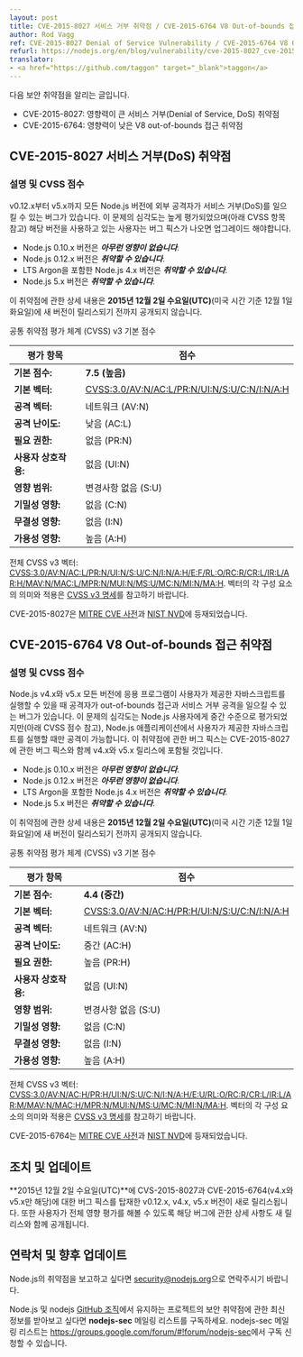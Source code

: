 ```yaml
---
layout: post
title: CVE-2015-8027 서비스 거부 취약점 / CVE-2015-6764 V8 Out-of-bounds 접근 취약점
author: Rod Vagg
ref: CVE-2015-8027 Denial of Service Vulnerability / CVE-2015-6764 V8 Out-of-bounds Access Vulnerability
refurl: https://nodejs.org/en/blog/vulnerability/cve-2015-8027_cve-2015-6764/
translator:
- <a href="https://github.com/taggon" target="_blank">taggon</a>
---
```


<!--
역자: 전체 용어는 가능한 한국정보보호진흥원의 자료에 준하여 번역하려고 했습니다.
http://www.codeengn.com/archive/%EB%B3%B4%EC%95%88%20%EA%B0%80%EC%9D%B4%EB%93%9C/%EC%86%8C%ED%94%84%ED%8A%B8%EC%9B%A8%EC%96%B4_%EB%B3%B4%EC%95%88%EC%B7%A8%EC%95%BD%EC%84%B1_%ED%8F%89%EA%B0%80%EC%B2%B4%EA%B3%84%20%EC%97%B0%EA%B5%AC%20%5B%ED%95%9C%EA%B5%AD%EC%A0%95%EB%B3%B4%EB%B3%B4%ED%98%B8%EC%A7%84%ED%9D%A5%EC%9B%90%5D.pdf
-->
<!--
This announcement is for:

* CVE-2015-8027: a high-impact denial of service vulnerability
* CVE-2015-6764: a low-impact V8 out-of-bounds access vulnerability
-->
다음 보안 취약점을 알리는 글입니다.

* CVE-2015-8027: 영향력이 큰 서비스 거부(Denial of Service, DoS) 취약점
* CVE-2015-6764: 영향력이 낮은 V8 out-of-bounds 접근 취약점

<!--
## CVE-2015-8027 Denial of Service Vulnerability
-->

## CVE-2015-8027 서비스 거부(DoS) 취약점

<!--
### Description and CVSS Score

A bug exists in Node.js, all versions of v0.12.x through to v5.x inclusive, whereby an external attacker can cause a denial of service. The severity of this issue is high (see CVSS scoring below) and users of the affected versions should plan to upgrade when a fix is made available.
-->

### 설명 및 CVSS 점수

v0.12.x부터 v5.x까지 모든 Node.js 버전에 외부 공격자가 서비스 거부(DoS)를 일으킬 수 있는 버그가 있습니다. 이 문제의 심각도는 높게 평가되었으며(아래 CVSS 항목 참고) 해당 버전을 사용하고 있는 사용자는 버그 픽스가 나오면 업그레이드 해야합니다.

<!--
* Versions 0.10.x of Node.js are ***not affected***.
* Versions 0.12.x of Node.js are ***vulnerable***.
* Versions 4.x, including LTS Argon, of Node.js are ***vulnerable***.
* Versions 5.x of Node.js are ***vulnerable***.

Full details of this vulnerability are embargoed until new releases are available on **Wednesday the 2nd of December 2015, UTC** _(Tuesday the 1st of December US time)_.
-->
* Node.js 0.10.x 버전은 ***아무런 영향이 없습니다***.
* Node.js 0.12.x 버전은 ***취약할 수 있습니다***.
* LTS Argon을 포함한 Node.js 4.x 버전은 ***취약할 수 있습니다***.
* Node.js 5.x 버전은 ***취약할 수 있습니다***.

이 취약점에 관한 상세 내용은 **2015년 12월 2일 수요일(UTC)**(미국 시간 기준 12월 1일 화요일)에 새 버전이 릴리스되기 전까지 공개되지 않습니다.

<!--
Common Vulnerability Scoring System (CVSS) v3 Base Score:

| Metric                      | Score                      |
|-----------------------------|----------------------------|
| **Base Score:**             | **7.5 (High)**             |
| **Base Vector:**            | [CVSS:3.0/AV:N/AC:L/PR:N/UI:N/S:U/C:N/I:N/A:H](https://www.first.org/cvss/calculator/3.0#CVSS:3.0/AV:N/AC:L/PR:N/UI:N/S:U/C:N/I:N/A:H)
| **Attack Vector:**          | Network (AV:N)             |
| **Attack Complexity:**      | Low (AC:L)                 |
| **Privileges Required:**    | None (PR:N)                |
| **User Interaction:**       | None (UI:N)                |
| **Scope of Impact:**        | Unchanged (S:U)            |
| **Confidentiality Impact:** | None (C:N)                 |
| **Integrity Impact:**       | None (I:N)                 |
| **Availability Impact:**    | High (A:H)                 |
-->
공통 취약점 평가 체계 (CVSS) v3 기본 점수

| 평가 항목                     | 점수                        |
|-----------------------------|----------------------------|
| **기본 점수:**                | **7.5 (높음)**              |
| **기본 벡터:**                | [CVSS:3.0/AV:N/AC:L/PR:N/UI:N/S:U/C:N/I:N/A:H](https://www.first.org/cvss/calculator/3.0#CVSS:3.0/AV:N/AC:L/PR:N/UI:N/S:U/C:N/I:N/A:H)
| **공격 벡터:**                | 네트워크 (AV:N)              |
| **공격 난이도:**               | 낮음 (AC:L)                 |
| **필요 권한:**                | 없음 (PR:N)                 |
| **사용자 상호작용:**            | 없음 (UI:N)                 |
| **영향 범위:**                | 변경사항 없음 (S:U)           |
| **기밀성 영향:**               | 없음 (C:N)                  |
| **무결성 영향:**               | 없음 (I:N)                  |
| **가용성 영향:**               | 높음 (A:H)                  |

<!--
Complete CVSS v3 Vector: [CVSS:3.0/AV:N/AC:L/PR:N/UI:N/S:U/C:N/I:N/A:H/E:F/RL:O/RC:R/CR:L/IR:L/AR:H/MAV:N/MAC:L/MPR:N/MUI:N/MS:U/MC:N/MI:N/MA:H](https://www.first.org/cvss/calculator/3.0#CVSS:3.0/AV:N/AC:L/PR:N/UI:N/S:U/C:N/I:N/A:H/E:F/RL:O/RC:R/CR:L/IR:L/AR:H/MAV:N/MAC:L/MPR:N/MUI:N/MS:U/MC:N/MI:N/MA:H). Refer to the [CVSS v3 Specification](https://www.first.org/cvss/specification-document) for details on the meanings and application of the vector components.

CVE-2015-8027 is listed on the [MITRE CVE dictionary](https://cve.mitre.org/cgi-bin/cvename.cgi?name=CVE-2015-8027) and [NIST NVD](https://web.nvd.nist.gov/view/vuln/detail?vulnId=CVE-2015-8027).
-->
전체 CVSS v3 벡터: [CVSS:3.0/AV:N/AC:L/PR:N/UI:N/S:U/C:N/I:N/A:H/E:F/RL:O/RC:R/CR:L/IR:L/AR:H/MAV:N/MAC:L/MPR:N/MUI:N/MS:U/MC:N/MI:N/MA:H](https://www.first.org/cvss/calculator/3.0#CVSS:3.0/AV:N/AC:L/PR:N/UI:N/S:U/C:N/I:N/A:H/E:F/RL:O/RC:R/CR:L/IR:L/AR:H/MAV:N/MAC:L/MPR:N/MUI:N/MS:U/MC:N/MI:N/MA:H). 벡터의 각 구성 요소의 의미와 적용은 [CVSS v3 명세](https://www.first.org/cvss/specification-document)를 참고하기 바랍니다.

CVE-2015-8027은 [MITRE CVE 사전](https://cve.mitre.org/cgi-bin/cvename.cgi?name=CVE-2015-8027)과 [NIST NVD](https://web.nvd.nist.gov/view/vuln/detail?vulnId=CVE-2015-8027)에 등재되었습니다.

<!--
## CVE-2015-6764 V8 Out-of-bounds Access Vulnerability
-->

## CVE-2015-6764 V8 Out-of-bounds 접근 취약점

<!--
### Description and CVSS Score

An additional bug exists in Node.js, all versions of v4.x and v5.x, whereby an attacker may be able to trigger an out-of-bounds access and/or denial of service if user-supplied JavaScript can be executed by an application. The severity of this issue is considered medium for Node.js users (see CVSS scoring below), but only under circumstances where an attacker may cause user-supplied JavaScript to be executed within a Node.js application. Fixes will be shipped for the v4.x and v5.x release lines along with fixes for CVE-2015-8027.
-->

### 설명 및 CVSS 점수

Node.js v4.x와 v5.x 모든 버전에 응용 프로그램이 사용자가 제공한 자바스크립트를 실행할 수 있을 때 공격자가 out-of-bounds 접근과 서비스 거부 공격을 일으킬 수 있는 버그가 있습니다. 이 문제의 심각도는 Node.js 사용자에게 중간 수준으로 평가되었지만(아래 CVSS 점수 참고), Node.js 애플리케이션에서 사용자가 제공한 자바스크립트를 실행할 때만 공격이 가능합니다. 이 취약점에 관한 버그 픽스는 CVE-2015-8027에 관한 버그 픽스와 함께 v4.x와 v5.x 릴리스에 포함될 것입니다.

<!--
* Versions 0.10.x of Node.js are ***not affected***.
* Versions 0.12.x of Node.js are ***not affected***.
* Versions 4.x, including LTS Argon, of Node.js are ***vulnerable***.
* Versions 5.x of Node.js are ***vulnerable***.

Full details of this vulnerability are embargoed until new releases are available on **Wednesday the 2nd of December 2015, UTC** _(Tuesday the 1st of December US time)_.
-->
* Node.js 0.10.x 버전은 ***아무런 영향이 없습니다***.
* Node.js 0.12.x 버전은 ***아무런 영향이 없습니다***.
* LTS Argon을 포함한 Node.js 4.x 버전은 ***취약할 수 있습니다***.
* Node.js 5.x 버전은 ***취약할 수 있습니다***.

이 취약점에 관한 상세 내용은 **2015년 12월 2일 수요일(UTC)**(미국 시간 기준 12월 1일 화요일)에 새 버전이 릴리스되기 전까지 공개되지 않습니다.

<!--
Common Vulnerability Scoring System (CVSS) v3 Base Score:

| Metric                      | Score                      |
|-----------------------------|----------------------------|
| **Base Score:**             | **4.4 (Medium)**           |
| **Base Vector:**            | [CVSS:3.0/AV:N/AC:H/PR:H/UI:N/S:U/C:N/I:N/A:H](https://www.first.org/cvss/calculator/3.0#CVSS:3.0/AV:N/AC:H/PR:H/UI:N/S:U/C:N/I:N/A:H)
| **Attack Vector:**          | Network (AV:N)             |
| **Attack Complexity:**      | Medium (AC:H)              |
| **Privileges Required:**    | High (PR:H)                |
| **User Interaction:**       | None (UI:N)                |
| **Scope of Impact:**        | Unchanged (S:U)            |
| **Confidentiality Impact:** | None (C:N)                 |
| **Integrity Impact:**       | None (I:N)                 |
| **Availability Impact:**    | High (A:H)                 |
-->
공통 취약점 평가 체계 (CVSS) v3 기본 점수

| 평가 항목                     | 점수                        |
|-----------------------------|----------------------------|
| **기본 점수:**                | **4.4 (중간)**              |
| **기본 벡터:**                | [CVSS:3.0/AV:N/AC:H/PR:H/UI:N/S:U/C:N/I:N/A:H](https://www.first.org/cvss/calculator/3.0#CVSS:3.0/AV:N/AC:H/PR:H/UI:N/S:U/C:N/I:N/A:H)
| **공격 벡터:**                | 네트워크 (AV:N)              |
| **공격 난이도:**               | 중간 (AC:H)                |
| **필요 권한:**                | 높음 (PR:H)                 |
| **사용자 상호작용:**            | 없음 (UI:N)                 |
| **영향 범위:**                | 변경사항 없음 (S:U)           |
| **기밀성 영향:**               | 없음 (C:N)                  |
| **무결성 영향:**               | 없음 (I:N)                  |
| **가용성 영향:**               | 높음 (A:H)                  |

<!--
Complete CVSS v3 Vector: [CVSS:3.0/AV:N/AC:H/PR:H/UI:N/S:U/C:N/I:N/A:H/E:U/RL:O/RC:R/CR:L/IR:L/AR:M/MAV:N/MAC:H/MPR:N/MUI:N/MS:U/MC:N/MI:N/MA:H](https://www.first.org/cvss/calculator/3.0#CVSS:3.0/AV:N/AC:H/PR:H/UI:N/S:U/C:N/I:N/A:H/E:U/RL:O/RC:R/CR:L/IR:L/AR:M/MAV:N/MAC:H/MPR:N/MUI:N/MS:U/MC:N/MI:N/MA:H). Refer to the [CVSS v3 Specification](https://www.first.org/cvss/specification-document) for details on the meanings and application of the vector components.

CVE-2015-6764 is listed on the [MITRE CVE dictionary](https://cve.mitre.org/cgi-bin/cvename.cgi?name=CVE-2015-6764) and [NIST NVD](https://web.nvd.nist.gov/view/vuln/detail?vulnId=CVE-2015-6764).
-->
전체 CVSS v3 벡터: [CVSS:3.0/AV:N/AC:H/PR:H/UI:N/S:U/C:N/I:N/A:H/E:U/RL:O/RC:R/CR:L/IR:L/AR:M/MAV:N/MAC:H/MPR:N/MUI:N/MS:U/MC:N/MI:N/MA:H](https://www.first.org/cvss/calculator/3.0#CVSS:3.0/AV:N/AC:H/PR:H/UI:N/S:U/C:N/I:N/A:H/E:U/RL:O/RC:R/CR:L/IR:L/AR:M/MAV:N/MAC:H/MPR:N/MUI:N/MS:U/MC:N/MI:N/MA:H). 벡터의 각 구성 요소의 의미와 적용은 [CVSS v3 명세](https://www.first.org/cvss/specification-document)를 참고하기 바랍니다.

CVE-2015-6764는 [MITRE CVE 사전](https://cve.mitre.org/cgi-bin/cvename.cgi?name=CVE-2015-6764)과 [NIST NVD](https://web.nvd.nist.gov/view/vuln/detail?vulnId=CVE-2015-6764)에 등재되었습니다.

<!--
## Action and updates

New releases of v0.12.x, v4.x and v5.x on **Wednesday the 2nd of December 2015, UTC** will be made available with appropriate fixes for CVE-2015-8027 and CVE-2015-6764 (for v4.x and v5.x only) along with disclosure of the details of the bug to allow for complete impact assessment by users.
-->

## 조치 및 업데이트

**2015년 12월 2일 수요일(UTC)**에 CVS-2015-8027과 CVE-2015-6764(v4.x와 v5.x만 해당)에 대한 버그 픽스를 탑재한 v0.12.x, v4.x, v5.x 버전이 새로 릴리스됩니다. 또한 사용자가 전체 영향 평가를 해볼 수 있도록 해당 버그에 관한 상세 사항도 새 릴리스와 함께 공개됩니다.

<!--
## Contact and future updates

Please contact security@nodejs.org if you wish to report a vulnerability in Node.js.

Please subscribe to the low-volume announcement-only **nodejs-sec** mailing list at https://groups.google.com/forum/#!forum/nodejs-sec to stay up to date with security vulnerabilities in Node.js and the projects maintained in the **nodejs** [GitHub organisation](http://github.com/nodejs/).
-->

## 연락처 및 향후 업데이트

Node.js의 취약점을 보고하고 싶다면 <security@nodejs.org>으로 연락주시기 바랍니다.

Node.js 및 nodejs [GitHub 조직](http://github.com/nodejs/)에서 유지하는 프로젝트의 보안 취약점에 관한 최신 정보를 받아보고 싶다면 **nodejs-sec** 메일링 리스트를 구독하세요. nodejs-sec 메일링 리스트는 <https://groups.google.com/forum/#!forum/nodejs-sec>에서 구독 신청할 수 있습니다.
